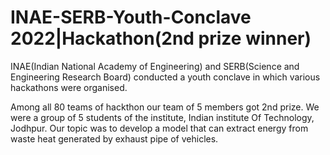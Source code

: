 # INAE-SERB-Youth-Conclave 2022|Hackathon(2nd prize winner) 

                     
INAE(Indian National Academy of Engineering) and SERB(Science and Engineering Research Board) conducted a youth conclave in which various hackathons were organised. 

Among all 80 teams of hackthon our team of 5 members got 2nd prize. We were a group of 5 students of the institute, Indian institute Of Technology, Jodhpur.
Our topic was to develop a model that can extract energy from waste heat generated by exhaust pipe of vehicles.
